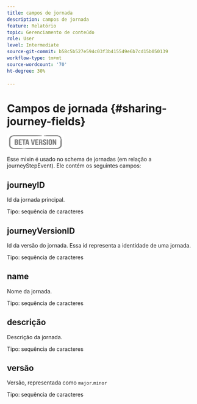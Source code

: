 ```yaml
---
title: campos de jornada
description: campos de jornada
feature: Relatório
topic: Gerenciamento de conteúdo
role: User
level: Intermediate
source-git-commit: b58c5b527e594c03f3b415549e6b7cd15b050139
workflow-type: tm+mt
source-wordcount: '70'
ht-degree: 30%

---
```


# Campos de jornada {#sharing-journey-fields}

![](../assets/do-not-localize/badge.png)

Esse mixin é usado no schema de jornadas (em relação a journeyStepEvent). Ele contém os seguintes campos:

## journeyID

Id da jornada principal.

Tipo: sequência de caracteres

## journeyVersionID

Id da versão do jornada. Essa id representa a identidade de uma jornada.

Tipo: sequência de caracteres

## name

Nome da jornada.

Tipo: sequência de caracteres

## descrição

Descrição da jornada.

Tipo: sequência de caracteres

## versão

Versão, representada como `major`.`minor`

Tipo: sequência de caracteres
